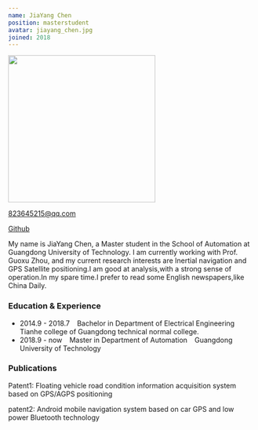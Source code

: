 ```yaml
---
name: JiaYang Chen
position: masterstudent
avatar: jiayang_chen.jpg 
joined: 2018
---
```


<img width="300" src="{{site.baseurl}}/images/people/{{page.avatar}}" data-action="zoom">

<i class="fa fa-envelope-o"></i> 823645215@qq.com <br> 

<a href="https://github.com/gzz1996"><i class="fa fa-github"></i> Github</a>


My name is JiaYang Chen, a Master student in the School of Automation at Guangdong University of Technology. I am currently working with Prof. Guoxu Zhou, and my current research interests are Inertial navigation and GPS Satellite positioning.I am good at analysis,with a strong sense of operation.In my spare time.I prefer to read some English newspapers,like China Daily.


### Education & Experience

- 2014.9 - 2018.7 &ensp; Bachelor in Department of Electrical Engineering &ensp;  Tianhe college of Guangdong technical normal college.
- 2018.9 - now &ensp; Master in Department of Automation &ensp; Guangdong University of Technology

### Publications
Patent1: Floating vehicle road condition information acquisition system based on GPS/AGPS positioning

patent2: Android mobile navigation system based on car GPS and low power Bluetooth technology

